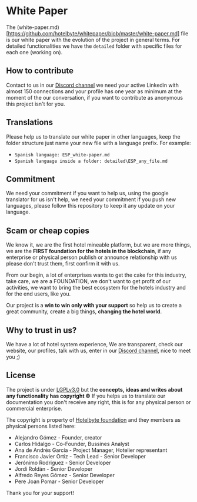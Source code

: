 # White Paper
The (white-paper.md)[https://github.com/hotelbyte/whitepaper/blob/master/white-paper.md] file is our white paper with the evolution of the project in general terms. For detailed functionalities we have the `detailed` folder with specific files for each one (working on).

## How to contribute
Contact to us in our [Discord channel](https://discord.gg/P5tcha3) we need your active Linkedin with almost 150 connections and your profile has one year as minimum at the moment of the our conversation, if you want to contribute as anonymous this project isn't for you.

## Translations
Please help us to translate our white paper in other languages, keep the folder structure just name your new file with a language prefix.
For example:
+ `Spanish language: ESP_white-paper.md`
+ `Spanish language inside a folder: detailed\ESP_any_file.md`

## Commitment
We need your commitment if you want to help us, using the google translator for us isn't help, we need your commitment if you push new languages, please follow this repository to keep it any update on your language.

## Scam or cheap copies
We know it, we are the first hotel mineable platform, but we are more things, we are the **FIRST foundation for the hotels in the blockchain**, if any enterprise or physical person publish or announce relationship with us please don't trust them, first confirm it with us.

From our begin, a lot of enterprises wants to get the cake for this industry, take care, we are a FOUNDATION, we don't want to get profit of our activities, we want to bring the best ecosystem for the hotels industry and for the end users, like you.

Our project is a **win to win only with your support** so help us to create a great community, create a big things, **changing the hotel world**.

## Why to trust in us?
We have a lot of hotel system experience, We are transparent, check our website, our profiles, talk with us, enter in our [Discord channel](https://discord.gg/P5tcha3), nice to meet you ;)

## License
The project is under [LGPLv3.0](https://www.gnu.org/licenses/lgpl-3.0.en.html) but the **concepts, ideas and writes about any functionality has copyright ©** 
If you helps us to translate our documentation you don't receive any right, this is for any physical person or commercial enterprise.

The copyright is property of [Hotelbyte foundation](https://hotelbyte.org) and they members as physical persons listed here:
+ Alejandro Gómez - Founder, creator
+ Carlos Hidalgo - Co-Founder, Bussines Analyst
+ Ana de Andrés García - Project Manager, Hotelier representant
+ Francisco Javier Ortiz - Tech Lead - Senior Developer
+ Jerónimo Rodriguez - Senior Developer
+ Jordi Roldán - Senior Developer
+ Alfredo Reyes Gómez - Senior Developer
+ Pere Joan Pomar - Senior Developer

Thank you for your support!
